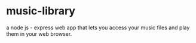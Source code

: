 # music-library

a node js - express web app that lets you access your music files and play them in your web browser. 
